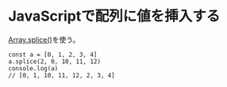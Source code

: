 # JavaScriptで配列に値を挿入する

[Array.splice()](https://developer.mozilla.org/en-US/docs/Web/JavaScript/Reference/Global_Objects/Array/splice)を使う。

```
const a = [0, 1, 2, 3, 4]
a.splice(2, 0, 10, 11, 12)
console.log(a)
// [0, 1, 10, 11, 12, 2, 3, 4]
```
